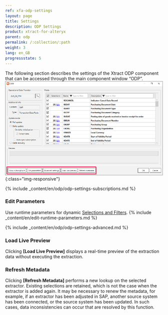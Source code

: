```yaml
---
ref: xfa-odp-settings
layout: page
title: Settings
description: ODP Settings
product: xtract-for-alteryx
parent: odp
permalink: /:collection/:path
weight: 3
lang: en_GB
progressstate: 5
---
```


The following section describes the settings of the Xtract ODP component that can be accessed through the main component window “ODP”.
![ODP Component](/img/content/odp/Xfa-ODP-Settings.png){:class="img-responsive"}

{% include _content/en/odp/odp-settings-subscriptions.md %}

### Edit Parameters
Use runtime parameters for dynamic [Selections and Filters](./odp-define#selections-and-filters).
{% include _content/en/edit-runtime-parameters.md %}

{% include _content/en/odp/odp-settings-advanced.md %}

### Load Live Preview
Clicking **[Load Live Preview]** displays a real-time preview of the extraction data without executing the extraction.

### Refresh Metadata

Clicking **[Refresh Metadata]** performs a new lookup on the selected extractor. 
Existing selections are retained, which is not the case when the extractor is added again.
It may be necessary to renew the metadata, for example, if an extractor has been adjusted in SAP, another source system has been connected, or the source system has been updated. 
In such cases, data inconsistencies can occur that are resolved by this function.
